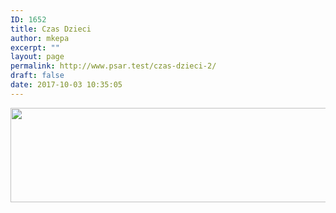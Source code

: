 ```yaml
---
ID: 1652
title: Czas Dzieci
author: mkepa
excerpt: ""
layout: page
permalink: http://www.psar.test/czas-dzieci-2/
draft: false
date: 2017-10-03 10:35:05
---
```

<a href="http://www.psar.test/wp-content/uploads/2017/10/CZASDZICI.png"><img class="alignnone size-full wp-image-1656" src="http://www.psar.test/wp-content/uploads/2017/10/czasdzieci.png" alt="" width="966" height="151" /></a>